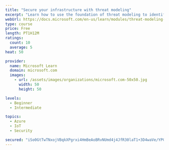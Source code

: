 ```yaml
---
title: "Secure your infrastructure with threat modeling"
excerpt: "Learn how to use the foundation of threat modeling to identify enterprise risks and find ways to reduce or eliminate them."
webUrl: https://docs.microsoft.com/en-us/learn/modules/threat-modeling-enterprise-infrastructure/
type: course
price: Free
length: PT1H12M
ratings:
  count: 10
  average: 5
heat: 50

provider:
  name: Microsoft Learn
  domain: microsoft.com
  images:
    - url: /assets/images/organizations/microsoft.com-50x50.jpg
      width: 50
      height: 50

levels:
  - Beginner
  - Intermediate

topics:
  - Azure
  - IoT
  - Security

secured: "iSo0GtTwTNxojVBqkXPgrxi4HmBeAoBRvNUmd4j4JfR30laT1+3D4waVe/YPGlWnAga98Fvl5MEX2E8jqbvzFfB20fHrP/uHjYv9YssR2iqMtCOrfDgZyUYXEWr7H53t12jUgwcEddI4F4L3mbUEXyJgqdaospqmCE9o2p9DpggkeOOJOtoW7slxxlGxfzXtdg0VSi0QKB/lxp+HF5+V/5jg3H5WUHrT0XtV2f4hdNliEZZR5vHElWxzE/E6IyTdeZ3QHAJfRuTD4Km1MohC1pINYujPXXcSACt+Eqx09bOsfrv0XpOW7ud7ujvNS+P4eFxUcq8zi7uVXRw5cZjEENk4+9WbhDLoe54/Fz5TDyU2QzudEm1jHO4TkxZIciRDS4PSSoe+WupMy01NbmKKe4bmZhSA4E/o4wloSFe6LI8=;WpXgm2FJK89u2LqGLpUb1w=="
---
```


